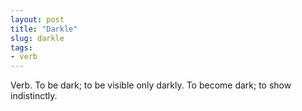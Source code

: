 ```yaml
---
layout: post
title: "Darkle"
slug: darkle
tags:
- verb
---
```


Verb. To be dark; to be visible only darkly. To become dark; to show indistinctly.
